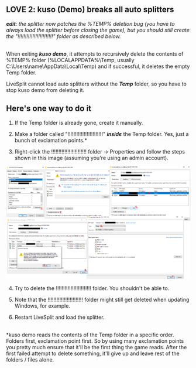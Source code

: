 ## LOVE 2: kuso (Demo) breaks all auto splitters

***edit**: the splitter now patches the %TEMP% deletion bug (you have to always load the splitter before closing the game), but you should still create the "!!!!!!!!!!!!!!!!!!!!!!!!" folder as described below.* <br><br>

When exiting ***kuso demo***, it attempts to recursively delete the contents of %TEMP% folder (%LOCALAPPDATA%\Temp, usually C:\Users\name\AppData\Local\Temp) and if successful, it deletes the empty Temp folder.

LiveSplit cannot load auto splitters without the ***Temp*** folder, so you have to stop kuso demo from deleting it.

## Here's one way to do it

1. If the Temp folder is already gone, create it manually.

2. Make a folder called "!!!!!!!!!!!!!!!!!!!!!!!!" ***inside*** the Temp folder. Yes, just a bunch of exclamation points.\*

3. Right-click the !!!!!!!!!!!!!!!!!!!!!!!! folder -> Properties and follow the steps shown in this image (assuming you're using an admin account).

![folder permissions](https://github.com/neesi/autosplitters/raw/main/LOVE_2_kuso_Demo/permissions.png)

4. Try to delete the !!!!!!!!!!!!!!!!!!!!!!!! folder. You shouldn't be able to.

5. Note that the !!!!!!!!!!!!!!!!!!!!!!!! folder might still get deleted when updating Windows, for example.

6. Restart LiveSplit and load the splitter. <br><br>

\*kuso demo reads the contents of the Temp folder in a specific order. Folders first, exclamation point first. So by using many exclamation points you pretty much ensure that it'll be the first thing the game reads. After the first failed attempt to delete something, it'll give up and leave rest of the folders / files alone.
